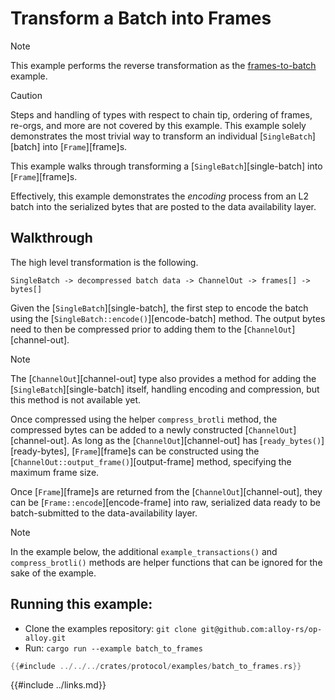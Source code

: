 # Transform a Batch into Frames

> [!NOTE]
>
> This example performs the reverse transformation as the [frames-to-batch][frames-to-batch] example.

> [!CAUTION]
>
> Steps and handling of types with respect to chain tip, ordering of frames, re-orgs, and
> more are not covered by this example. This example solely demonstrates the most trivial
> way to transform an individual [`SingleBatch`][batch] into [`Frame`][frame]s.

This example walks through transforming a [`SingleBatch`][single-batch] into [`Frame`][frame]s.

Effectively, this example demonstrates the _encoding_ process from an L2 batch into the
serialized bytes that are posted to the data availability layer.

## Walkthrough

The high level transformation is the following.

```
SingleBatch -> decompressed batch data -> ChannelOut -> frames[] -> bytes[]
```

Given the [`SingleBatch`][single-batch], the first step to encode the batch
using the [`SingleBatch::encode()`][encode-batch] method. The output bytes
need to then be compressed prior to adding them to the
[`ChannelOut`][channel-out].

> [!NOTE]
>
> The [`ChannelOut`][channel-out] type also provides a method for adding
> the [`SingleBatch`][single-batch] itself, handling encoding and
> compression, but this method is not available yet.

Once compressed using the helper `compress_brotli` method, the compressed
bytes can be added to a newly constructed [`ChannelOut`][channel-out].
As long as the [`ChannelOut`][channel-out] has [`ready_bytes()`][ready-bytes],
[`Frame`][frame]s can be constructed using the
[`ChannelOut::output_frame()`][output-frame] method, specifying the maximum
frame size.

Once [`Frame`][frame]s are returned from the [`ChannelOut`][channel-out],
they can be [`Frame::encode`][encode-frame] into raw, serialized data
ready to be batch-submitted to the data-availability layer.


> [!Note]
>
> In the example below, the additional `example_transactions()` and `compress_brotli()`
> methods are helper functions that can be ignored for the sake of the example.


## Running this example:

- Clone the examples repository: `git clone git@github.com:alloy-rs/op-alloy.git`
- Run: `cargo run --example batch_to_frames`

```rust
{{#include ../../../crates/protocol/examples/batch_to_frames.rs}}
```

<!-- Links -->

[frames-to-batch]: ./frames-to-batch.md

{{#include ../links.md}}
